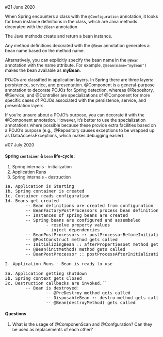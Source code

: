 #21 June 2020


When Spring encounters a class with the `@Configuration` annotation, it looks for bean instance definitions in the class,
which are Java methods decorated with the `@Bean` annotation.

The Java methods create and return a bean instance.

Any method definitions decorated with the `@Bean` annotation generates a bean name based on the method name.

Alternatively, you can explicitly specify the bean name in the `@Bean` annotation with the name attribute. For example,
 `@Bean(name="myBean")` makes the bean available as **myBean**.
 
 
POJOs are classified in application layers. In Spring there are three layers: persistence, service, and presentation. 
@Component is a general-purpose annotation to decorate POJOs for Spring detection, whereas @Repository, @Service, and 
@Controller are specializations of @Component for more specific cases of POJOs associated with the persistence,
service, and presentation layers.

If you’re unsure about a POJO’s purpose, you can decorate it with the @Component annotation. 
However, it’s better to use the specialization annotations where possible because these provide extra facilities based 
on a POJO’s purpose (e.g., @Repository causes exceptions to be wrapped up as DataAccessExceptions, which makes debugging easier).

#07 July 2020


#### Spring `container` & `bean` life-cycle:
1. Spring internals - initialization
2. Application Runs
3. Spring internals - destruction

<pre>
1a. Application is Starting
1b. Spring container is created
1c. Container reads configuration
1d. Beans get created
        -- Bean definitions are created from configuration
        -- BeanFactoryPostProcessors process bean definitions
        -- Instances of spring beans are created
        -- Spring beans are configured and assembeled
                - resolve property values
                - inject dependencies
        -- BeanPostProcessors :: postProcessorBeforeInitialization gets called
        -- @PostConstruct method gets called
        -- InitializingBean :: afterPropertiesSet method gets called
        -- @Bean(initMethod) method gets called
        -- BeanPostProcessor :: postProcessAfterInitialization gets called
        
2. Application Runs - Bean is ready to use

3a. Application getting shutdown
3b. Spring context gets Closed
3c. Destruction callbacks are invoked.``
        -- Bean is destroyed:
                -- @PreDestroy method gets called
                -- DisposableBean :: destro method gets called
                -- @Bean(destroyMethod) gets called
</pre>

#### Questions 
1. What is the usage of @ComponenScan and @Confguration? Can they be used as replacements of each other?






























